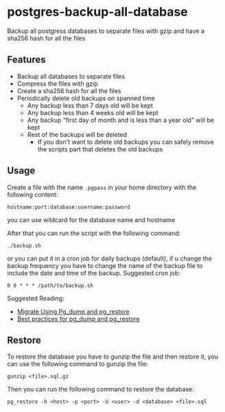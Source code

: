 # postgres-backup-all-database
Backup all postgress databases to separate files with gzip and have a sha256 hash for all the files

## Features
* Backup all databases to separate files
* Compress the files with gzip
* Create a sha256 hash for all the files
* Periodically delete old backups on spanned time
    * Any backup less than 7 days old will be kept
    * Any backup less than 4 weeks old will be kept
    * Any backup "first day of month and is less than a year old" will be kept
    * Rest of the backups will be deleted
        * If you don't want to delete old backups you can safely remove the scripts part that deletes the old backups

## Usage

Create a file with the name `.pgpass` in your home directory with the following content:

```
hostname:port:database:username:password
```

you can use wildcard for the database name and hostname

After that you can run the script with the following command:

```
./backup.sh
```

or you can put it in a cron job for daily backups (default), if u change the backup frequency you have to change the name of the backup file to include the date and time of the backup.
Suggested cron job:

```
0 0 * * * /path/to/backup.sh
```
Suggested Reading: 
* [Migrate Using Pg_dump and pg_restore](https://learn.microsoft.com/en-us/azure/postgresql/migrate/how-to-migrate-using-dump-and-restore)
* [Best practices for pg_dump and pg_restore ](https://learn.microsoft.com/en-us/azure/postgresql/flexible-server/how-to-pgdump-restore)
## Restore
To restore the database you have to gunzip the file and then restore it, you can use the following command to gunzip the file:
```
gunzip <file>.sql.gz
```
Then you can run the following command to restore the database:
```
pg_restore -h <host> -p <port> -U <user> -d <database> <file>.sql
```